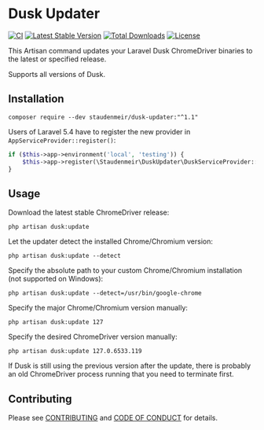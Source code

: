 # Dusk Updater

[![CI](https://github.com/staudenmeir/dusk-updater/actions/workflows/ci.yml/badge.svg)](https://github.com/staudenmeir/dusk-updater/actions/workflows/ci.yml)
[![Latest Stable Version](https://poser.pugx.org/staudenmeir/dusk-updater/v/stable)](https://packagist.org/packages/staudenmeir/dusk-updater)
[![Total Downloads](https://poser.pugx.org/staudenmeir/dusk-updater/downloads)](https://packagist.org/packages/staudenmeir/dusk-updater/stats)
[![License](https://poser.pugx.org/staudenmeir/dusk-updater/license)](https://github.com/staudenmeir/dusk-updater/blob/main/LICENSE)

This Artisan command updates your Laravel Dusk ChromeDriver binaries to the latest or specified release.

Supports all versions of Dusk.

## Installation

    composer require --dev staudenmeir/dusk-updater:"^1.1"

Users of Laravel 5.4 have to register the new provider in `AppServiceProvider::register()`:

```php
if ($this->app->environment('local', 'testing')) {
    $this->app->register(\Staudenmeir\DuskUpdater\DuskServiceProvider::class);
}
```

## Usage

Download the latest stable ChromeDriver release:

    php artisan dusk:update

Let the updater detect the installed Chrome/Chromium version:

    php artisan dusk:update --detect

Specify the absolute path to your custom Chrome/Chromium installation (not supported on Windows):

    php artisan dusk:update --detect=/usr/bin/google-chrome

Specify the major Chrome/Chromium version manually:

    php artisan dusk:update 127

Specify the desired ChromeDriver version manually:

    php artisan dusk:update 127.0.6533.119

If Dusk is still using the previous version after the update, there is probably an old ChromeDriver process running that you need to terminate first.

## Contributing

Please see [CONTRIBUTING](.github/CONTRIBUTING.md) and [CODE OF CONDUCT](.github/CODE_OF_CONDUCT.md) for details.
